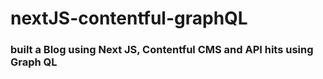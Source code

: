 # nextJS-contentful-graphQL

### built a Blog using Next JS, Contentful CMS and API hits using Graph QL